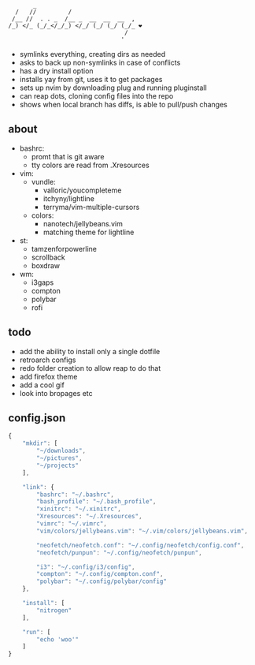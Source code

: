 ```
       _                              
  /   //         /                    
 /__ //  . . _  /__ _  __  __  __  ,  
/_) </_ (_/_</_/_) </_/ (_/ (_/ (_/_ ❤
                                 /    
                                '
```

- symlinks everything, creating dirs as needed
- asks to back up non-symlinks in case of conflicts 
- has a dry install option
- installs yay from git, uses it to get packages
- sets up nvim by downloading plug and running pluginstall
- can reap dots, cloning config files into the repo
- shows when local branch has diffs, is able to pull/push changes 

## about
- bashrc: 
    - promt that is git aware
    - tty colors are read from .Xresources
- vim:
    - vundle:
        - valloric/youcompleteme
        - itchyny/lightline
        - terryma/vim-multiple-cursors
    - colors:
        - nanotech/jellybeans.vim
        - matching theme for lightline
- st:
    - tamzenforpowerline
    - scrollback
    - boxdraw
- wm:
    - i3gaps
    - compton
    - polybar
    - rofi

## todo
- add the ability to install only a single dotfile
- retroarch configs
- redo folder creation to allow reap to do that
- add firefox theme
- add a cool gif
- look into bropages etc

## config.json
```js
{
    "mkdir": [
        "~/downloads",
        "~/pictures",
        "~/projects"
    ],

    "link": {
        "bashrc": "~/.bashrc",
        "bash_profile": "~/.bash_profile",
        "xinitrc": "~/.xinitrc",
        "Xresources": "~/.Xresources",
        "vimrc": "~/.vimrc",
        "vim/colors/jellybeans.vim": "~/.vim/colors/jellybeans.vim",

        "neofetch/neofetch.conf": "~/.config/neofetch/config.conf",
        "neofetch/punpun": "~/.config/neofetch/punpun",

        "i3": "~/.config/i3/config",
        "compton": "~/.config/compton.conf",
        "polybar": "~/.config/polybar/config"
    },

    "install": [
        "nitrogen"
    ],

    "run": [
        "echo 'woo'"
    ]
}
```
